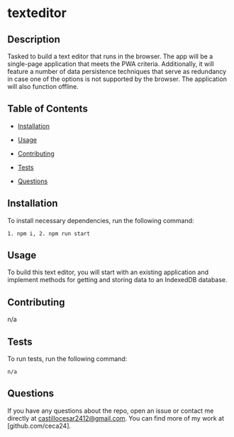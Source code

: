 # texteditor

  

  ## Description
  
  Tasked to build a text editor that runs in the browser. The app will be a single-page application that meets the PWA criteria. Additionally, it will feature a number of data persistence techniques that serve as redundancy in case one of the options is not supported by the browser. The application will also function offline.
  
  ## Table of Contents 
  
  * [Installation](#installation)
  
  * [Usage](#usage)
  
  
  
  * [Contributing](#contributing)
  
  * [Tests](#tests)
  
  * [Questions](#questions)
  
  ## Installation
  
  To install necessary dependencies, run the following command:
  
  ```
  1. npm i, 2. npm run start
  ```
  
  ## Usage
  
  To build this text editor, you will start with an existing application and implement methods for getting and storing data to an IndexedDB database.
  
  
  
  ## Contributing
  
  n/a
  
  ## Tests
  
  To run tests, run the following command:
  
  ```
  n/a
  ```
  
  ## Questions
  
  If you have any questions about the repo, open an issue or contact me directly at castillocesar2412@gmail.com. You can find more of my work at [github.com/ceca24].